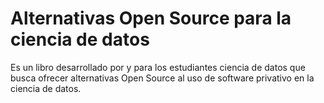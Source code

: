 
# Alternativas Open Source para la ciencia de datos

Es un libro desarrollado por y para los estudiantes ciencia de datos que busca ofrecer alternativas Open Source al uso de software privativo en la ciencia de datos.
